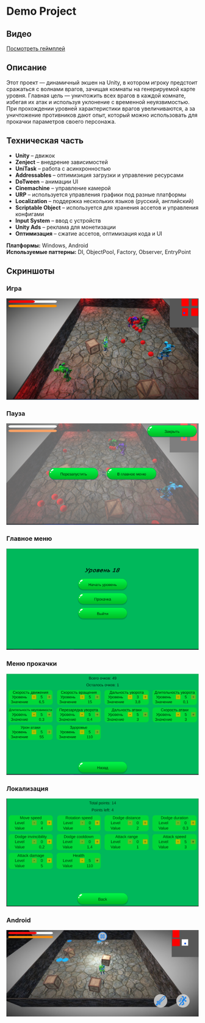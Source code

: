 # Demo Project

## Видео
[Посмотреть геймплей](Screens/Video.mp4)

## Описание
Этот проект — динамичный экшен на Unity, в котором игроку предстоит сражаться с волнами врагов, зачищая комнаты на генерируемой карте уровня. Главная цель — уничтожить всех врагов в каждой комнате, избегая их атак и используя уклонение с временной неуязвимостью. При прохождении уровней характеристики врагов увеличиваются, а за уничтожение противников дают опыт, который можно использовать для прокачки параметров своего персонажа.

## Техническая часть

- **Unity** – движок
- **Zenject** – внедрение зависимостей
- **UniTask** – работа с асинхронностью
- **Addressables** – оптимизиция загрузки и управление ресурсами
- **DoTween** – анимации UI
- **Cinemachine** – управление камерой
- **URP** – используется управления графики под разные платформы
- **Localization** – поддержка нескольких языков (русский, английский)
- **Scriptable Object** – используется для хранения ассетов и управления конфигами
- **Input System** – ввод с устройств
- **Unity Ads** – реклама для монетизации
- **Оптимизация** – сжатие ассетов, оптимизация кода и UI

**Платформы:** Windows, Android  
**Используемые паттерны:** DI, ObjectPool, Factory, Observer, EntryPoint

## Скриншоты
### Игра
![Игра](Screens/Game.png)
### Пауза
![Пауза](Screens/Pause.png)
### Главное меню
![Главное меню](Screens/MainMenu.png)
### Меню прокачки
![Меню прокачки](Screens/UpgradeMenu.png)
### Локализация
![Локализация](Screens/Localization.png)
### Android
![Android](Screens/Android.jpg)

